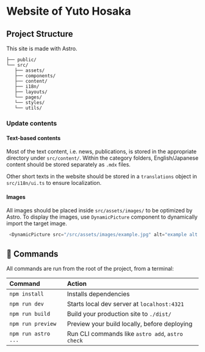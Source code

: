 # Website of Yuto Hosaka

## Project Structure

This site is made with Astro.

```text
├── public/
└── src/
   ├── assets/
   ├── components/
   ├── content/
   ├── i18n/
   ├── layouts/
   └── pages/
   └── styles/
   └── utils/
```

### Update contents

#### Text-based contents

Most of the text content, i.e. news, publications, is stored in the appropriate directory under `src/content/`. Within the category folders, English/Japanese content should be stored separately as `.mdx` files.

Other short texts in the website should be stored in a `translations` object in `src/i18n/ui.ts` to ensure localization.

#### Images

All images should be placed inside `src/assets/images/` to be optimized by Astro. To display the images, use `DynamicPicture` component to dynamically import the target image.

```typescript jsx
 <DynamicPicture src="/src/assets/images/example.jpg" alt="example alt text" />
```

## 🧞 Commands

All commands are run from the root of the project, from a terminal:

| Command             | Action                                           |
| :------------------ | :----------------------------------------------- |
| `npm install`       | Installs dependencies                            |
| `npm run dev`       | Starts local dev server at `localhost:4321`      |
| `npm run build`     | Build your production site to `./dist/`          |
| `npm run preview`   | Preview your build locally, before deploying     |
| `npm run astro ...` | Run CLI commands like `astro add`, `astro check` |
